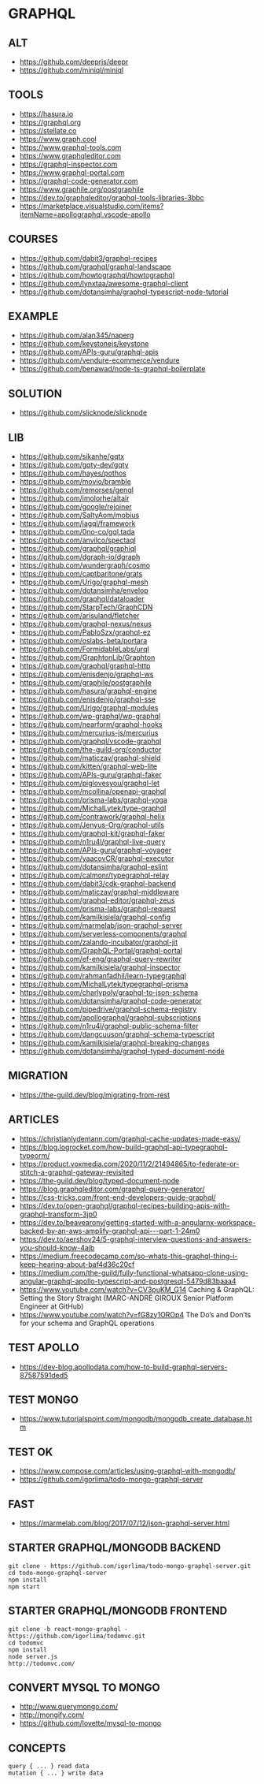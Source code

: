 # GRAPHQL

## ALT

-   <https://github.com/deeprjs/deepr>
-   <https://github.com/miniql/miniql>

## TOOLS

-   <https://hasura.io>
-   <https://graphql.org>
-   <https://stellate.co>
-   <https://www.graph.cool>
-   <https://www.graphql-tools.com>
-   <https://www.graphqleditor.com>
-   <https://graphql-inspector.com>
-   <https://www.graphql-portal.com>
-   <https://graphql-code-generator.com>
-   <https://www.graphile.org/postgraphile>
-   <https://dev.to/graphqleditor/graphql-tools-libraries-3bbc>
-   <https://marketplace.visualstudio.com/items?itemName=apollographql.vscode-apollo>

## COURSES

-   <https://github.com/dabit3/graphql-recipes>
-   <https://github.com/graphql/graphql-landscape>
-   <https://github.com/howtographql/howtographql>
-   <https://github.com/lynxtaa/awesome-graphql-client>
-   <https://github.com/dotansimha/graphql-typescript-node-tutorial>

## EXAMPLE

-   <https://github.com/alan345/naperg>
-   <https://github.com/keystonejs/keystone>
-   <https://github.com/APIs-guru/graphql-apis>
-   <https://github.com/vendure-ecommerce/vendure>
-   <https://github.com/benawad/node-ts-graphql-boilerplate>

## SOLUTION

-   <https://github.com/slicknode/slicknode>

## LIB

-   <https://github.com/sikanhe/gqtx>
-   <https://github.com/gqty-dev/gqty>
-   <https://github.com/hayes/pothos>
-   <https://github.com/movio/bramble>
-   <https://github.com/remorses/genql>
-   <https://github.com/imolorhe/altair>
-   <https://github.com/google/rejoiner>
-   <https://github.com/SaltyAom/mobius>
-   <https://github.com/jagql/framework>
-   <https://github.com/0no-co/gql.tada>
-   <https://github.com/anvilco/spectaql>
-   <https://github.com/graphql/graphiql>
-   <https://github.com/dgraph-io/dgraph>
-   <https://github.com/wundergraph/cosmo>
-   <https://github.com/captbaritone/grats>
-   <https://github.com/Urigo/graphql-mesh>
-   <https://github.com/dotansimha/envelop>
-   <https://github.com/graphql/dataloader>
-   <https://github.com/StarpTech/GraphCDN>
-   <https://github.com/arisuland/fletcher>
-   <https://github.com/graphql-nexus/nexus>
-   <https://github.com/PabloSzx/graphql-ez>
-   <https://github.com/oslabs-beta/portara>
-   <https://github.com/FormidableLabs/urql>
-   <https://github.com/GraphtonLib/Graphton>
-   <https://github.com/graphql/graphql-http>
-   <https://github.com/enisdenjo/graphql-ws>
-   <https://github.com/graphile/postgraphile>
-   <https://github.com/hasura/graphql-engine>
-   <https://github.com/enisdenjo/graphql-sse>
-   <https://github.com/Urigo/graphql-modules>
-   <https://github.com/wp-graphql/wp-graphql>
-   <https://github.com/nearform/graphql-hooks>
-   <https://github.com/mercurius-js/mercurius>
-   <https://github.com/graphql/vscode-graphql>
-   <https://github.com/the-guild-org/conductor>
-   <https://github.com/maticzav/graphql-shield>
-   <https://github.com/kitten/graphql-web-lite>
-   <https://github.com/APIs-guru/graphql-faker>
-   <https://github.com/piglovesyou/graphql-let>
-   <https://github.com/mcollina/openapi-graphql>
-   <https://github.com/prisma-labs/graphql-yoga>
-   <https://github.com/MichalLytek/type-graphql>
-   <https://github.com/contrawork/graphql-helix>
-   <https://github.com/Jenyus-Org/graphql-utils>
-   <https://github.com/graphql-kit/graphql-faker>
-   <https://github.com/n1ru4l/graphql-live-query>
-   <https://github.com/APIs-guru/graphql-voyager>
-   <https://github.com/yaacovCR/graphql-executor>
-   <https://github.com/dotansimha/graphql-eslint>
-   <https://github.com/calmonr/typegraphql-relay>
-   <https://github.com/dabit3/cdk-graphql-backend>
-   <https://github.com/maticzav/graphql-middleware>
-   <https://github.com/graphql-editor/graphql-zeus>
-   <https://github.com/prisma-labs/graphql-request>
-   <https://github.com/kamilkisiela/graphql-config>
-   <https://github.com/marmelab/json-graphql-server>
-   <https://github.com/serverless-components/graphql>
-   <https://github.com/zalando-incubator/graphql-jit>
-   <https://github.com/GraphQL-Portal/graphql-portal>
-   <https://github.com/ef-eng/graphql-query-rewriter>
-   <https://github.com/kamilkisiela/graphql-inspector>
-   <https://github.com/rahmanfadhil/learn-typegraphql>
-   <https://github.com/MichalLytek/typegraphql-prisma>
-   <https://github.com/charlypoly/graphql-to-json-schema>
-   <https://github.com/dotansimha/graphql-code-generator>
-   <https://github.com/pipedrive/graphql-schema-registry>
-   <https://github.com/apollographql/graphql-subscriptions>
-   <https://github.com/n1ru4l/graphql-public-schema-filter>
-   <https://github.com/dangcuuson/graphql-schema-typescript>
-   <https://github.com/kamilkisiela/graphql-breaking-changes>
-   <https://github.com/dotansimha/graphql-typed-document-node>

## MIGRATION

-   <https://the-guild.dev/blog/migrating-from-rest>

## ARTICLES

-   <https://christianlydemann.com/graphql-cache-updates-made-easy/>
-   <https://blog.logrocket.com/how-build-graphql-api-typegraphql-typeorm/>
-   <https://product.voxmedia.com/2020/11/2/21494865/to-federate-or-stitch-a-graphql-gateway-revisited>
-   <https://the-guild.dev/blog/typed-document-node>
-   <https://blog.graphqleditor.com/graphql-query-generator/>
-   <https://css-tricks.com/front-end-developers-guide-graphql/>
-   <https://dev.to/open-graphql/graphql-recipes-building-apis-with-graphql-transform-3jp0>
-   <https://dev.to/beavearony/getting-started-with-a-angularnx-workspace-backed-by-an-aws-amplify-graphql-api---part-1-24m0>
-   <https://dev.to/aershov24/5-graphql-interview-questions-and-answers-you-should-know-4ajb>
-   <https://medium.freecodecamp.com/so-whats-this-graphql-thing-i-keep-hearing-about-baf4d36c20cf>
-   <https://medium.com/the-guild/fully-functional-whatsapp-clone-using-angular-graphql-apollo-typescript-and-postgresql-5479d83baaa4>
-   <https://www.youtube.com/watch?v=CV3puKM_G14> Caching & GraphQL: Setting the Story Straight (MARC-ANDRÉ GIROUX Senior Platform Engineer at GitHub)
-   <https://www.youtube.com/watch?v=fG8zy1OROp4> The Do’s and Don’ts for your schema and GraphQL operations

## TEST APOLLO

-   <https://dev-blog.apollodata.com/how-to-build-graphql-servers-87587591ded5>

## TEST MONGO

-   <https://www.tutorialspoint.com/mongodb/mongodb_create_database.htm>

## TEST OK

-   <https://www.compose.com/articles/using-graphql-with-mongodb/>
-   <https://github.com/igorlima/todo-mongo-graphql-server>

## FAST

-   <https://marmelab.com/blog/2017/07/12/json-graphql-server.html>

## STARTER GRAPHQL/MONGODB BACKEND

    git clone - https://github.com/igorlima/todo-mongo-graphql-server.git
    cd todo-mongo-graphql-server
    npm install
    npm start

## STARTER GRAPHQL/MONGODB FRONTEND

    git clone -b react-mongo-graphql - https://github.com/igorlima/todomvc.git 
    cd todomvc
    npm install
    node server.js
    http://todomvc.com/

## CONVERT MYSQL TO MONGO

-   <http://www.querymongo.com/>
-   <http://mongify.com/>
-   <https://github.com/lovette/mysql-to-mongo>

## CONCEPTS

    query { ... } read data
    mutation { ... } write data
